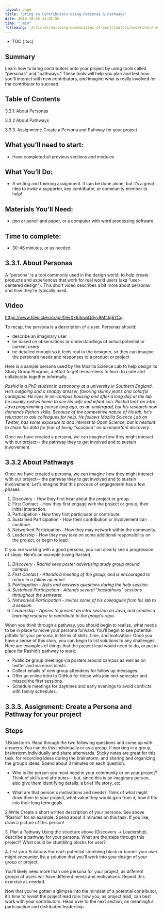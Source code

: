 ```yaml
---
layout: page
title: "Bring on Contributors Using Personas & Pathways"
date: 2016-10-06 14:05:56
time: " min"
following: _articles/building-communities-of-contributors/understand-meaningful-participation-and-distributed-leadership.md
---
```

* TOC
{:toc}

## Summary

Learn how to bring contributors onto your project by using tools called "personas" and "pathways." These tools will help you plan and test how you'll interact with new contributors, and imagine what is really involved for the contributor to succeed.

## Table of Contents

3.3.1\. About Personas

3.3.2 About Pathways

3.3.3\. Assignment: Create a Persona and Pathway for your project

## What you’ll need to start:

*   Have completed all previous sections and modules

## What You’ll Do:

*   A writing and thinking assignment. It can be done alone, but it’s a great idea to invite a supporter, key contributor, or community member to help!

## Materials You’ll Need:

*   pen or pencil and paper, or a computer with word processing software

## Time to complete:

*   30-45 minutes, or as needed

## 3.3.1\. About Personas

A “persona” is a tool commonly used in the design world, to help create products and experiences that work for real world users (aka “user-centered design”). This short video describes a bit more about personas and how they're typically used.

## Video
https://www.filepicker.io/api/file/Xx83owiQdyyBMfJg6YCg

To recap, the persona is a description of a user. Personas should:

*   describe an imaginary user
*   be based on observations or understandings of actual potential or current users
*   be detailed enough so it feels real to the designer, so they can imagine the persona’s needs and responses to a product or project

Here is a sample persona used by the Mozilla Science Lab to help design its Study Group Program, a effort to get researchers to learn to code and collaborate together informally.

_Rashid is a PhD student in astronomy at a university in Southern England. He’s outgoing and a snappy dresser, favoring skinny jeans and colorful cardigans. He lives in on-campus housing and after a long day at the lab he usually rushes home to see his wife and infant son. Rashid took an intro Java programming course long ago, as an undergrad, but his research now demands Python skills. Because of the competitive nature of his lab, he’s reluctant to ask colleagues for help. He follows Mozilla Science Lab on Twitter, has some exposure to and interest to Open Science, but is hesitant to share his data for fear of being “scooped” on an important discovery._

Once we have created a persona, we can imagine how they might interact with our project-- the pathway they to get involved and to sustain involvement.

## 3.3.2 About Pathways

Once we have created a persona, we can imagine how they might interact with our project-- the pathway they to get involved and to sustain involvement. Let's imagine that this process of engagement has a few phases.

1.  Discovery - How they first hear about the project or group.
2.  First Contact - How they first engage with the project or group, their initial interaction.
3.  Participation - How they first participate or contribute.
4.  Sustained Participation - How their contribution or involvement can continue.
5.  Networked Participation - How they may network within the community.
6.  Leadership - How they may take on some additional responsibility on the project, or begin to lead.

If you are working with a good persona, you can clearly see a progression of steps. Here’s an example (using Rashid).

1.  _Discovery - Rachid sees poster advertising study group around campus._
2.  _First Contact - Attends a meeting of the group, and is encouraged to return in a follow up email._
3.  _Participation - Asks and answers questions during the help session._
4.  _Sustained Participation - Attends several "hackathons" sessions throughout the semester._
5.  _Networked Participation - Invites some of his colleagues from his lab to a session._
6.  _Leadership - Agrees to present an intro session on Java, and creates a learning resource to contribute to the group's repo._

When you think through a pathway, you should begin to realize, what needs to be in place to move your persona forward. You’ll begin to see potential pitfalls for your persona, in terms of skills, time, and motivation. Once you have a sense of this story, you can begin to list solutions to any challenges. Here are examples of things that the project lead would need to do, or put in place for Rashid’s pathway to work:

*   Publicize group meetings via posters around campus as well as on twitter and via email blasts.
*   Collect emails of new group attendees for follow up messages.
*   Offer an online intro to GitHub for those who join mid-semester and missed the first sessions.
*   Schedule meetings for daytimes and early evenings to avoid conflicts with family schedules.

## 3.3.3\. Assignment: Create a Persona and Pathway for your project

## Steps

1.Brainstorm. Read through the two following questions and come up with answers. You can do this individually or as a group. If working in a group, brainstorm individually and share afterwards. Sticky notes are great for this task, for recording ideas during the brainstorm, and sharing and organizing the group’s ideas. Spend about 3 minutes on each question.

*   Who is the person you most need in your community or on your project? Think of skills and attributes-- but, since this is an imaginary person, also give them identifying details, a brief life story, etc.

*   What are that person's motivations and needs? Think of what might draw them to your project, what value they would gain from it, how it fits into their long term goals.

2.Write Create a short written description of your persona. See above "Rashid" for an example. Spend about 4 minutes on this task. If you like, draw a picture of this person!

<hp>3\. Plan a Pathway Using the structure above (Discovery → Leadership), describe a pathway for your persona. What are the steps through this project? What could be stumbling blocks for user?</hp>

4\. List your Solutions For each potential stumbling block or barrier your user might encounter, list a solution that you'll work into your design of your group or project.

You’ll likely need more than one persona for your project, as different groups of users will have different needs and motivations. Repeat this exercise as needed.

Now that you’ve gotten a glimpse into the mindset of a potential contributor, it’s time to revisit the project lead role: how you, as project lead, can best work with your contributors. Head over to the next section, on meaningful participation and distributed leadership.